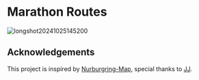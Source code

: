 # Marathon Routes

![longshot20241025145200](https://github.com/user-attachments/assets/f388f78d-ebd1-450b-b3be-bd6ad8fec848)


## Acknowledgements

This project is inspired by [Nurburgring-Map](https://github.com/JJYing/Nurburgring-Map), special thanks to [JJ](https://github.com/JJYing).
